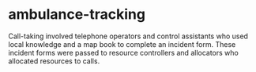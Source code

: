 # ambulance-tracking
Call-taking involved telephone operators and control assistants who used local
knowledge and a map book to complete an incident form.
These incident forms were passed to resource controllers and allocators who 
allocated resources to calls. 
